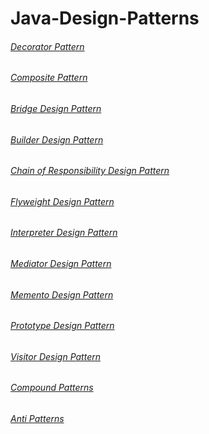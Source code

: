 # Java-Design-Patterns

###### [Decorator Pattern](https://github.com/GrAYAtMeRzOOm/Java-Design-Patterns/tree/main/JIAT-DP-II-EX-01 "Decorator Pattern")
###### [Composite Pattern](https://github.com/GrAYAtMeRzOOm/Java-Design-Patterns/tree/main/JIAT-DP-II-EX-02 "Composite Pattern")
###### [Bridge Design Pattern](https://github.com/GrAYAtMeRzOOm/Java-Design-Patterns/tree/main/JIAT-DP-II-EX-03 "Bridge Design Pattern")
###### [Builder Design Pattern](https://github.com/GrAYAtMeRzOOm/Java-Design-Patterns/tree/main/JIAT-DP-II-EX-04 "Builder Design Pattern")
###### [Chain of Responsibility Design Pattern](https://github.com/GrAYAtMeRzOOm/Java-Design-Patterns/tree/main/JIAT-DP-II-EX-05 "Chain of Responsibility Design Pattern")
###### [Flyweight Design Pattern](https://github.com/GrAYAtMeRzOOm/Java-Design-Patterns/tree/main/JIAT-DP-II-EX-06 "Flyweight Design Pattern")
###### [Interpreter Design Pattern](https://github.com/GrAYAtMeRzOOm/Java-Design-Patterns/tree/main/JIAT-DP-II-EX-07 "Interpreter Design Pattern")
###### [Mediator Design Pattern](https://github.com/GrAYAtMeRzOOm/Java-Design-Patterns/tree/main/JIAT-DP-II-EX-08 "Mediator Design Pattern")
###### [Memento Design Pattern](https://github.com/GrAYAtMeRzOOm/Java-Design-Patterns/tree/main/JIAT-DP-II-EX-09 "Memento Design Pattern")
###### [Prototype Design Pattern](https://github.com/GrAYAtMeRzOOm/Java-Design-Patterns/tree/main/JIAT-DP-II-EX-10 "Prototype Design Pattern")
###### [Visitor Design Pattern](https://github.com/GrAYAtMeRzOOm/Java-Design-Patterns/tree/main/JIAT-DP-II-EX-11 "Visitor Design Pattern")

###### [Compound Patterns](https://github.com/GrAYAtMeRzOOm/Java-Design-Patterns/tree/main/JIAT-DP-II-EX-12 "Compound Patterns")
###### [Anti Patterns](https://github.com/GrAYAtMeRzOOm/Java-Design-Patterns/tree/main/JIAT-DP-II-EX-13 "Anti Patterns")
